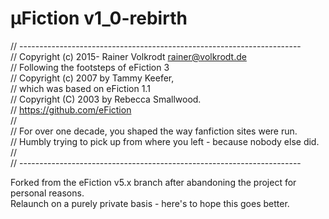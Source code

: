 # µFiction v1_0-rebirth

// ----------------------------------------------------------------------\
// Copyright (c) 2015- Rainer Volkrodt <rainer@volkrodt.de>\
// Following the footsteps of eFiction 3\
// Copyright (c) 2007 by Tammy Keefer,\
// which was based on eFiction 1.1\
// Copyright (C) 2003 by Rebecca Smallwood.\
// https://github.com/eFiction  \
//\
// For over one decade, you shaped the way fanfiction sites were run.\
// Humbly trying to pick up from where you left - because nobody else did.\
//\
// ----------------------------------------------------------------------  

Forked from the eFiction v5.x branch after abandoning the project for personal reasons.  \
Relaunch on a purely private basis - here's to hope this goes better.  
